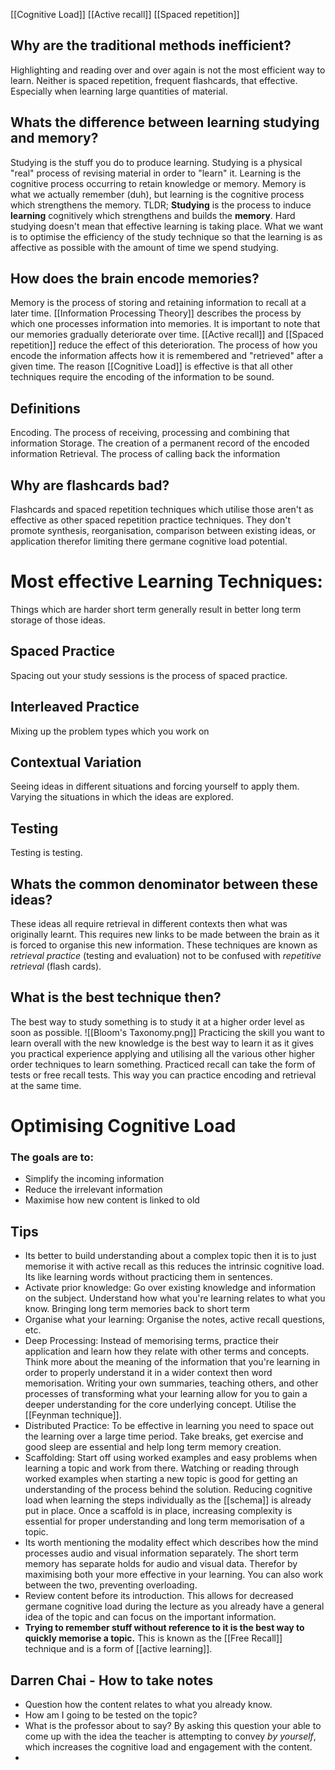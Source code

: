 [[Cognitive Load]]
[[Active recall]]
[[Spaced repetition]]

## Why are the traditional methods inefficient?
Highlighting and reading over and over again is not the most efficient way to learn. Neither is spaced repetition, frequent flashcards, that effective. Especially when learning large quantities of material. 

## Whats the difference between learning studying and memory?
Studying is the stuff you do to produce learning. Studying is a physical "real" process of revising material in order to "learn" it. Learning is the cognitive process occurring to retain knowledge or memory. Memory is what we actually remember (duh), but learning is the cognitive process which strengthens the memory. TLDR; **Studying** is the process to induce **learning** cognitively which strengthens and builds the **memory**. Hard studying doesn't mean that effective learning is taking place. What we want is to optimise the efficiency of the study technique so that the learning is as affective as possible with the amount of time we spend studying. 

## How does the brain encode memories?
Memory is the process of storing and retaining information to recall at a later time. [[Information Processing Theory]] describes the process by which one processes information into memories. It is important to note that our memories gradually deteriorate over time. [[Active recall]] and [[Spaced repetition]] reduce the effect of this deterioration. The process of how you encode the information affects how it is remembered and "retrieved" after a given time. The reason [[Cognitive Load]] is effective is that all other techniques require the encoding of the information to be sound. 

## Definitions
Encoding. The process of receiving, processing and combining that information
Storage. The creation of a permanent record of the encoded information
Retrieval. The process of calling back the information

## Why are flashcards bad?
Flashcards and spaced repetition techniques which utilise those aren't as effective as other spaced repetition practice techniques. They don't promote synthesis, reorganisation,  comparison between existing ideas, or application therefor limiting there germane cognitive load potential. 

# Most effective Learning Techniques:
Things which are harder short term generally result in better long term storage of those ideas. 
## Spaced Practice
Spacing out your study sessions is the process of spaced practice.
## Interleaved Practice
Mixing up the problem types which you work on
## Contextual Variation
Seeing ideas in different situations and forcing yourself to apply them. Varying the situations in which the ideas are explored.
## Testing
Testing is testing.

## Whats the common denominator between these ideas?
These ideas all require retrieval in different contexts then what was originally learnt. This requires new links to be made between the brain as it is forced to organise this new information. These techniques are known as *retrieval practice* (testing and evaluation) not to be confused with *repetitive retrieval* (flash cards).

## What is the best technique then?
The best way to study something is to study it at a higher order level as soon as possible. 
![[Bloom's Taxonomy.png]]
Practicing the skill you want to learn overall with the new knowledge is the best way to learn it as it gives you practical experience applying and utilising all the various other higher order techniques to learn something. Practiced recall can take the form of tests or free recall tests. This way you can practice encoding and retrieval at the same time. 


# Optimising Cognitive Load
### The goals are to:
* Simplify the incoming information
* Reduce the irrelevant information
* Maximise how new content is linked to old

## Tips
* Its better to build understanding about a complex topic then it is to just memorise it with active recall as this reduces the intrinsic cognitive load. Its like learning words without practicing them in sentences. 
* Activate prior knowledge: Go over existing knowledge and information on the subject. Understand how what you're learning relates to what you know. Bringing long term memories back to short term
* Organise what your learning: Organise the notes, active recall questions, etc. 
* Deep Processing: Instead of memorising terms, practice their application and learn how they relate with other terms and concepts. Think more about the meaning of the information that you're learning in order to properly understand it in a wider context then word memorisation. Writing your own summaries, teaching others, and other processes of transforming what your learning allow for you to gain a deeper understanding for the core underlying concept. Utilise the [[Feynman technique]].
* Distributed Practice: To be effective in learning you need to space out the learning over a large time period. Take breaks, get exercise and good sleep are essential and help long term memory creation.
* Scaffolding: Start off using worked examples and easy problems when learning a topic and work from there. Watching or reading through worked examples when starting a new topic is good for getting an understanding of the process behind the solution. Reducing cognitive load when learning the steps individually as the [[schema]] is already put in place. Once a scaffold is in place, increasing complexity is essential for proper understanding and long term memorisation of a topic. 
* Its worth mentioning the modality effect which describes how the mind processes audio and visual information separately. The short term memory has separate holds for audio and visual data. Therefor by maximising both your more effective in your learning. You can also work between the two, preventing overloading.
* Review content before its introduction. This allows for decreased germane cognitive load during the lecture as you already have a general idea of the topic and can focus on the important information. 
* **Trying to remember stuff without reference to it is the best way to quickly memorise a topic.** This is known as the [[Free Recall]] technique and is a form of [[active learning]].

## Darren Chai - How to take notes
* Question how the content relates to what you already know.
* How am I going to be tested on the topic?
* What is the professor about to say? By asking this question your able to come up with the idea the teacher is attempting to convey *by yourself*, which increases the cognitive load and engagement with the content.
* 
